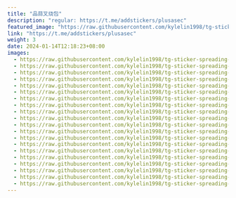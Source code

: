 ```yaml
---
title: "品蒜叉烧包"
description: "regular: https://t.me/addstickers/plusasec"
featured_image: "https://raw.githubusercontent.com/kylelin1998/tg-sticker-spreading-worldwide-images/main/img/b25bfd5a-0049-498c-9369-676db79f1fc6.jpg"
link: "https://t.me/addstickers/plusasec"
weight: 3
date: 2024-01-14T12:18:23+08:00
images:
  - https://raw.githubusercontent.com/kylelin1998/tg-sticker-spreading-worldwide-images/main/img/b25bfd5a-0049-498c-9369-676db79f1fc6.jpg
  - https://raw.githubusercontent.com/kylelin1998/tg-sticker-spreading-worldwide-images/main/img/55d96bb7-be27-4e76-9193-015962da6844.jpg
  - https://raw.githubusercontent.com/kylelin1998/tg-sticker-spreading-worldwide-images/main/img/94fdfd64-0500-4370-a58b-9e2cb51fbfa3.jpg
  - https://raw.githubusercontent.com/kylelin1998/tg-sticker-spreading-worldwide-images/main/img/2e66527c-5ea0-4d30-a325-7725c3f587b6.jpg
  - https://raw.githubusercontent.com/kylelin1998/tg-sticker-spreading-worldwide-images/main/img/f0268ad2-587e-4736-b650-a9b18610dfe8.jpg
  - https://raw.githubusercontent.com/kylelin1998/tg-sticker-spreading-worldwide-images/main/img/496c9dc9-f53b-4c3e-a8fb-df90f9d5842b.jpg
  - https://raw.githubusercontent.com/kylelin1998/tg-sticker-spreading-worldwide-images/main/img/cc221dfb-2b9c-4a6f-adb1-5114ea950f62.jpg
  - https://raw.githubusercontent.com/kylelin1998/tg-sticker-spreading-worldwide-images/main/img/16e04663-d042-44f3-b356-a86f8b26f345.jpg
  - https://raw.githubusercontent.com/kylelin1998/tg-sticker-spreading-worldwide-images/main/img/4568d1a5-32bd-4977-8fc8-bc20f49d4707.jpg
  - https://raw.githubusercontent.com/kylelin1998/tg-sticker-spreading-worldwide-images/main/img/dde57034-3031-4108-9308-e2eb611241bc.jpg
  - https://raw.githubusercontent.com/kylelin1998/tg-sticker-spreading-worldwide-images/main/img/4de75172-f2c3-4108-911b-a5baeea0c3c5.jpg
  - https://raw.githubusercontent.com/kylelin1998/tg-sticker-spreading-worldwide-images/main/img/fa262862-b6ea-4124-a5f1-0801abe35739.jpg
  - https://raw.githubusercontent.com/kylelin1998/tg-sticker-spreading-worldwide-images/main/img/2b48635c-a76a-41fa-b198-02b04a09dc54.jpg
  - https://raw.githubusercontent.com/kylelin1998/tg-sticker-spreading-worldwide-images/main/img/b924a262-6ea6-4229-b8f9-367a5eb3ad5d.jpg
  - https://raw.githubusercontent.com/kylelin1998/tg-sticker-spreading-worldwide-images/main/img/881b6872-46a0-4a38-a00c-a641ac153e4a.jpg
  - https://raw.githubusercontent.com/kylelin1998/tg-sticker-spreading-worldwide-images/main/img/e0ec7439-5286-49b0-8244-82702f000164.jpg
  - https://raw.githubusercontent.com/kylelin1998/tg-sticker-spreading-worldwide-images/main/img/5d9fbbf9-5e00-45ad-b077-f0f10c46f35a.jpg
  - https://raw.githubusercontent.com/kylelin1998/tg-sticker-spreading-worldwide-images/main/img/218a5b38-ff2c-4f67-a5bc-8d637984f18f.jpg
  - https://raw.githubusercontent.com/kylelin1998/tg-sticker-spreading-worldwide-images/main/img/a6c55c92-4997-4a4c-860d-73c14b9c2387.jpg
  - https://raw.githubusercontent.com/kylelin1998/tg-sticker-spreading-worldwide-images/main/img/3b04ed6c-4a9b-49a2-a55e-ee7a7793bc3b.jpg
---
```

